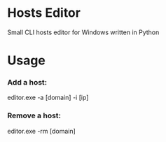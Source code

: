 # Hosts Editor
Small CLI hosts editor for Windows written in Python

# Usage
### Add a host:
editor.exe -a [domain] -i [ip]

### Remove a host:
editor.exe -rm [domain]
